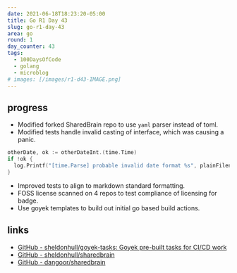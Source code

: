 ```yaml
---
date: 2021-06-18T18:23:20-05:00
title: Go R1 Day 43
slug: go-r1-day-43
area: go
round: 1
day_counter: 43
tags:
  - 100DaysOfCode
  - golang
  - microblog
# images: [/images/r1-d43-IMAGE.png]
---
```


## progress

- Modified forked SharedBrain repo to use `yaml` parser instead of toml.
- Modified tests handle invalid casting of interface, which was causing a panic.

```go
otherDate, ok := otherDateInt.(time.Time)
if !ok {
  log.Printf("[time.Parse] probable invalid date format %s", plainFilename)
}
```

- Improved tests to align to markdown standard formatting.
- FOSS license scanned on 4 repos to test compliance of licensing for badge.
- Use goyek templates to build out initial go based build actions.

## links

- [GitHub - sheldonhull/goyek-tasks: Goyek pre-built tasks for CI/CD work](https://github.com/sheldonhull/goyek-tasks)
- [GitHub - sheldonhull/sharedbrain](https://github.com/sheldonhull/sharedbrain)
- [GitHub - dangoor/sharedbrain](https://github.com/dangoor/sharedbrain)
